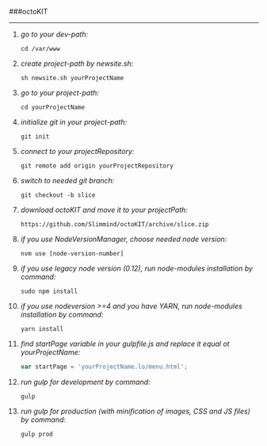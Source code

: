 ###octoKIT
***

1. *go to your dev-path:*

    ```
    cd /var/www
    ```
  
2. *create project-path by newsite.sh:*

    ```
    sh newsite.sh yourProjectName
    ```

3. *go to your project-path:*

    ```
    cd yourProjectName
    ```

4. *initialize git in your project-path:*

    ```
    git init
    ```

5. *connect to your projectRepository:*

    ```
    git remote add origin yourProjectRepository
    ```

6. *switch to needed git branch:*

    ```
    git checkout -b slice
    ```
7. *download octoKIT and move it to your projectPath:*

    ```
    https://github.com/Slimmind/octoKIT/archive/slice.zip
    ```
    
8. *if you use NodeVersionManager, choose needed node version:*

    ```
    nvm use [node-version-number]
    ```

9. *if you use legacy node version (0.12), run node-modules installation by command:*

    ```
    sudo npm install
    ```
  
10. *if you use nodeversion >=4 and you have YARN, run node-modules installation by command:*

    ```
    yarn install
    ```

11. *find startPage variable in your gulpfile.js and replace it equal ot yourProjectName:*

    ```javascript
    var startPage = 'yourProjectName.lo/menu.html';
    ```

12. *run gulp for development by command:*

    ```
    gulp
    ```
13. *run gulp for production (with minification of images, CSS and JS files) by command:*
  
    ```
    gulp prod
    ```
